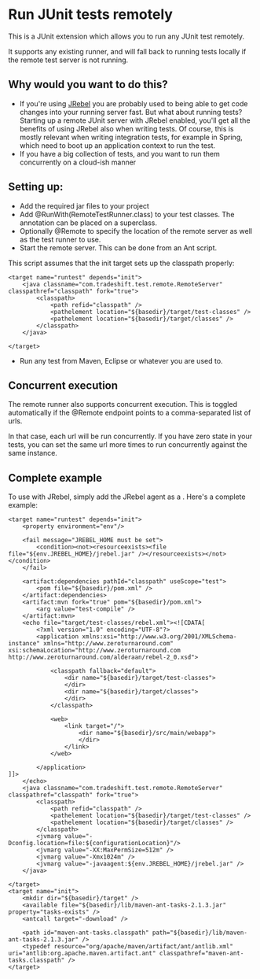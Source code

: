 Run JUnit tests remotely
==============

This is a JUnit extension which allows you to run any JUnit test remotely.

It supports any existing runner, and will fall back to running tests locally if the remote test server is not running.

Why would you want to do this?
------------------------------
- If you're using [JRebel](http://zeroturnaround.com/jrebel/) you are probably used to being able to get code changes into your running server fast. But what about running tests? Starting up a remote JUnit server with JRebel enabled, you'll get all the benefits of using JRebel also when writing tests. Of course, this is mostly relevant when writing integration tests, for example in Spring, which need to boot up an application context to run the test.
- If you have a big collection of tests, and you want to run them concurrently on a cloud-ish manner

Setting up:
-----------

- Add the required jar files to your project
- Add @RunWith(RemoteTestRunner.class) to your test classes.  The annotation can be placed on a superclass.
- Optionally @Remote to specify the location of the remote server as well as the test runner to use.
- Start the remote server. This can be done from an Ant script.

This script assumes that the init target sets up the classpath properly:

	<target name="runtest" depends="init">
		<java classname="com.tradeshift.test.remote.RemoteServer" classpathref="classpath" fork="true">
			<classpath>
				<path refid="classpath" />
				<pathelement location="${basedir}/target/test-classes" />
				<pathelement location="${basedir}/target/classes" />
			</classpath>
		</java>
		
	</target>

- Run any test from Maven, Eclipse or whatever you are used to.

Concurrent execution
--------------------

The remote runner also supports concurrent execution. This is toggled automatically if the @Remote endpoint points to a comma-separated list of urls. 

In that case, each url will be run concurrently. If you have zero state in your tests, you can set the same url more times to run concurrently against the same instance.

Complete example
----------------
To use with JRebel, simply add the JRebel agent as a <jvmarg>. Here's a complete example:

	<target name="runtest" depends="init">
		<property environment="env"/>
		
		<fail message="JREBEL_HOME must be set">
			<condition><not><resourceexists><file file="${env.JREBEL_HOME}/jrebel.jar" /></resourceexists></not></condition>
		</fail>
		
		<artifact:dependencies pathId="classpath" useScope="test">
			<pom file="${basedir}/pom.xml" />
		</artifact:dependencies>
        <artifact:mvn fork="true" pom="${basedir}/pom.xml">
            <arg value="test-compile" />
        </artifact:mvn>
		<echo file="target/test-classes/rebel.xml"><![CDATA[
			<?xml version="1.0" encoding="UTF-8"?>
			<application xmlns:xsi="http://www.w3.org/2001/XMLSchema-instance" xmlns="http://www.zeroturnaround.com" xsi:schemaLocation="http://www.zeroturnaround.com http://www.zeroturnaround.com/alderaan/rebel-2_0.xsd">
	
			    <classpath fallback="default">
			        <dir name="${basedir}/target/test-classes">
			        </dir>
			        <dir name="${basedir}/target/classes">
			        </dir>
			    </classpath>
	
			    <web>
			        <link target="/">
			            <dir name="${basedir}/src/main/webapp">
			            </dir>
			        </link>
			    </web>
	
			</application>
	]]>
		</echo>
		<java classname="com.tradeshift.test.remote.RemoteServer" classpathref="classpath" fork="true">
			<classpath>
				<path refid="classpath" />
				<pathelement location="${basedir}/target/test-classes" />
				<pathelement location="${basedir}/target/classes" />
			</classpath>
			<jvmarg value="-Dconfig.location=file:${configurationLocation}"/>
			<jvmarg value="-XX:MaxPermSize=512m" />
			<jvmarg value="-Xmx1024m" />
			<jvmarg value="-javaagent:${env.JREBEL_HOME}/jrebel.jar" />
		</java>
		
	</target>
	<target name="init">
		<mkdir dir="${basedir}/target" />
		<available file="${basedir}/lib/maven-ant-tasks-2.1.3.jar" property="tasks-exists" />
		<antcall target="-download" />
	
		<path id="maven-ant-tasks.classpath" path="${basedir}/lib/maven-ant-tasks-2.1.3.jar" />
		<typedef resource="org/apache/maven/artifact/ant/antlib.xml" uri="antlib:org.apache.maven.artifact.ant" classpathref="maven-ant-tasks.classpath" />
	</target>


